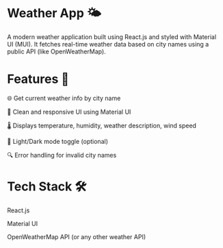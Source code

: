 # Weather App 🌤️
A modern weather application built using React.js and styled with Material UI (MUI). It fetches real-time weather data based on city names using a public API (like OpenWeatherMap).

# Features 🚀
🌐 Get current weather info by city name

🎨 Clean and responsive UI using Material UI

🌡️ Displays temperature, humidity, weather description, wind speed

🌙 Light/Dark mode toggle (optional)

🔍 Error handling for invalid city names

# Tech Stack 🛠️ 
React.js

Material UI

OpenWeatherMap API (or any other weather API)
